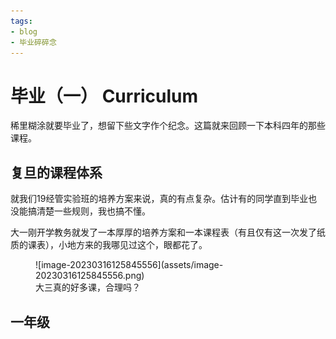```yaml
---
tags:
- blog
- 毕业碎碎念
---
```


# 毕业（一） Curriculum

稀里糊涂就要毕业了，想留下些文字作个纪念。这篇就来回顾一下本科四年的那些课程。

## 复旦的课程体系
就我们19经管实验班的培养方案来说，真的有点复杂。估计有的同学直到毕业也没能搞清楚一些规则，我也搞不懂。

大一刚开学教务就发了一本厚厚的培养方案和一本课程表（有且仅有这一次发了纸质的课表），小地方来的我哪见过这个，眼都花了。

<figure markdown>
  ![image-20230316125845556](assets/image-20230316125845556.png)
  <figcaption>大三真的好多课，合理吗？</figcaption>
</figure>


## 一年级
